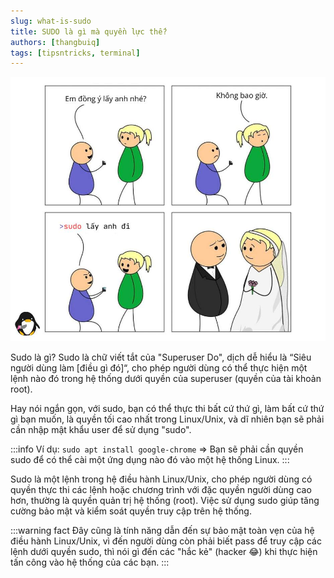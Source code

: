 ```yaml
---
slug: what-is-sudo
title: SUDO là gì mà quyền lực thế?
authors: [thangbuiq]
tags: [tipsntricks, terminal]
---
```


![](./sudo.jpg)

Sudo là gì? Sudo là chữ viết tắt của "Superuser Do", dịch dễ hiểu là “Siêu người dùng làm [điều gì đó]“, cho phép người dùng có thể thực hiện một lệnh nào đó trong hệ thống dưới quyền của superuser (quyền của tài khoản root). 

Hay nói ngắn gọn, với sudo, bạn có thể thực thi bất cứ thứ gì, làm bất cứ thứ gì bạn muốn, là quyền tối cao nhất trong Linux/Unix, và dĩ nhiên bạn sẽ phải cần nhập mật khẩu user để sử dụng "sudo".

:::info
Ví dụ: `sudo apt install google-chrome`
=> Bạn sẽ phải cần quyền sudo để có thể cài một ứng dụng nào đó vào một hệ thống Linux.
:::

Sudo là một lệnh trong hệ điều hành Linux/Unix, cho phép người dùng có quyền thực thi các lệnh hoặc chương trình với đặc quyền người dùng cao hơn, thường là quyền quản trị hệ thống (root). Việc sử dụng sudo giúp tăng cường bảo mật và kiểm soát quyền truy cập trên hệ thống.

:::warning fact
Đây cũng là tính năng dẫn đến sự bảo mật toàn vẹn của hệ điều hành Linux/Unix, vì đến người dùng còn phải biết pass để truy cập các lệnh dưới quyền sudo, thì nói gì đến các "hắc kẻ" (hacker 😂) khi thực hiện tấn công vào hệ thống của các bạn.
:::